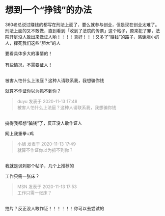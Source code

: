 # 想到一个“挣钱”的办法


360老总说过赚钱的都写在刑法上面了，要么就参与创业，但是现在创业太难了。刑法上面的又不敢做，直到看到「收到了法院的传票」这个帖子，原来犯了罪，法院开庭没人敢出来做证人哟！！！！真好！！！又多了“赚钱”的路子，感谢胆小的人，撑死我们这些“胆大”的人

要看具体多大的事情的！<br />
<br />
有些情况，不需要证人！<br />
<br />
<img src="static/image/smiley/default/lol.gif" smilieid="12" border="0" alt="" /><img src="static/image/smiley/default/lol.gif" smilieid="12" border="0" alt="" /><img src="static/image/smiley/default/lol.gif" smilieid="12" border="0" alt="" />

被害人怕什么上法庭？这种人请联系我，我想骗你钱

就算不作证你以为抓不到你？

<div class="quote"><blockquote><font color="#999999">duyu 发表于 2020-11-13 17:48</font><br />
<font color="#999999">被害人怕什么上法庭？这种人请联系我，我想骗你钱</font></blockquote></div><br />
搞得我都想“骗钱”了，反正没人敢作证人

网上我重拳÷鸡

<div class="quote"><blockquote><font color="#999999">小旭 发表于 2020-11-13 17:49</font><br />
<font color="#999999">就算不作证你以为抓不到你？</font></blockquote></div><br />
我就是讽刺那个帖子，几个上推荐的

工作只需一张床？

<div class="quote"><blockquote><font color="#999999">MSN 发表于 2020-11-13 17:53</font><br />
<font color="#999999">工作只需一张床？</font></blockquote></div><br />
拍片？反正没人敢作证！！！！！！你可以去尝试的
